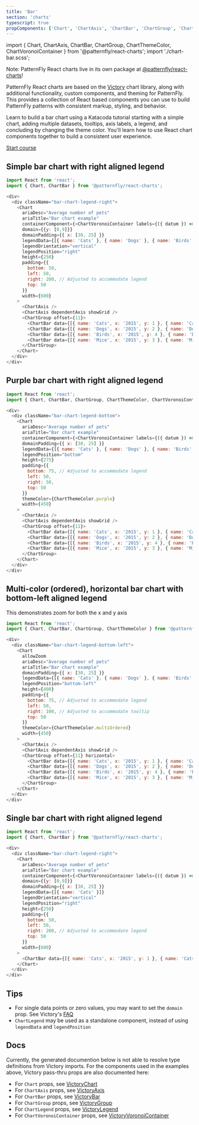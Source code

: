 ```yaml
---
title: 'Bar'
section: 'charts'
typescript: true
propComponents: ['Chart', 'ChartAxis', 'ChartBar', 'ChartGroup', 'ChartLegend', 'ChartVoronoiContainer']
---
```


import { Chart, ChartAxis, ChartBar, ChartGroup, ChartThemeColor, ChartVoronoiContainer } from '@patternfly/react-charts';
import './chart-bar.scss';

Note: PatternFly React charts live in its own package at [@patternfly/react-charts](https://www.npmjs.com/package/@patternfly/react-charts)!

PatternFly React charts are based on the [Victory](https://formidable.com/open-source/victory/docs/victory-chart/) chart library, along with additional functionality, custom components, and theming for PatternFly. This provides a collection of React based components you can use to build PatternFly patterns with consistent markup, styling, and behavior.

Learn to build a bar chart using a Katacoda tutorial starting with a simple chart, adding multiple datasets, tooltips, axis labels, a legend, and concluding by changing the theme color. You'll learn how to use React chart components together to build a consistent user experience.

[Start course](https://katacoda.com/patternfly/courses/charts/bar-chart)

## Simple bar chart with right aligned legend
```js
import React from 'react';
import { Chart, ChartBar } from '@patternfly/react-charts';

<div>
  <div className="bar-chart-legend-right">
    <Chart
      ariaDesc="Average number of pets"
      ariaTitle="Bar chart example"
      containerComponent={<ChartVoronoiContainer labels={({ datum }) => `${datum.name}: ${datum.y}`} constrainToVisibleArea />}
      domain={{y: [0,9]}}
      domainPadding={{ x: [30, 25] }}
      legendData={[{ name: 'Cats' }, { name: 'Dogs' }, { name: 'Birds' }, { name: 'Mice' }]}
      legendOrientation="vertical"
      legendPosition="right"
      height={250}
      padding={{
        bottom: 50,
        left: 50,
        right: 200, // Adjusted to accommodate legend
        top: 50
      }}
      width={600}
    >
      <ChartAxis />
      <ChartAxis dependentAxis showGrid />
      <ChartGroup offset={11}>
        <ChartBar data={[{ name: 'Cats', x: '2015', y: 1 }, { name: 'Cats', x: '2016', y: 2 }, { name: 'Cats', x: '2017', y: 5 }, { name: 'Cats', x: '2018', y: 3 }]} />
        <ChartBar data={[{ name: 'Dogs', x: '2015', y: 2 }, { name: 'Dogs', x: '2016', y: 1 }, { name: 'Dogs', x: '2017', y: 7 }, { name: 'Dogs', x: '2018', y: 4 }]} />
        <ChartBar data={[{ name: 'Birds', x: '2015', y: 4 }, { name: 'Birds', x: '2016', y: 4 }, { name: 'Birds', x: '2017', y: 9 }, { name: 'Birds', x: '2018', y: 7 }]} />
        <ChartBar data={[{ name: 'Mice', x: '2015', y: 3 }, { name: 'Mice', x: '2016', y: 3 }, { name: 'Mice', x: '2017', y: 8 }, { name: 'Mice', x: '2018', y: 5 }]} />
      </ChartGroup>
    </Chart>
  </div>
</div>
```

## Purple bar chart with right aligned legend
```js
import React from 'react';
import { Chart, ChartBar, ChartGroup, ChartThemeColor, ChartVoronoiContainer } from '@patternfly/react-charts';

<div>
  <div className="bar-chart-legend-bottom">
    <Chart
      ariaDesc="Average number of pets"
      ariaTitle="Bar chart example"
      containerComponent={<ChartVoronoiContainer labels={({ datum }) => `${datum.name}: ${datum.y}`} constrainToVisibleArea />}
      domainPadding={{ x: [30, 25] }}
      legendData={[{ name: 'Cats' }, { name: 'Dogs' }, { name: 'Birds' }, { name: 'Mice' }]}
      legendPosition="bottom"
      height={275}
      padding={{
        bottom: 75, // Adjusted to accommodate legend
        left: 50,
        right: 50,
        top: 50
      }}
      themeColor={ChartThemeColor.purple}
      width={450}
    >
      <ChartAxis />
      <ChartAxis dependentAxis showGrid />
      <ChartGroup offset={11}>
        <ChartBar data={[{ name: 'Cats', x: '2015', y: 1 }, { name: 'Cats', x: '2016', y: 2 }, { name: 'Cats', x: '2017', y: 5 }, { name: 'Cats', x: '2018', y: 3 }]} />
        <ChartBar data={[{ name: 'Dogs', x: '2015', y: 2 }, { name: 'Dogs', x: '2016', y: 1 }, { name: 'Dogs', x: '2017', y: 7 }, { name: 'Dogs', x: '2018', y: 4 }]} />
        <ChartBar data={[{ name: 'Birds', x: '2015', y: 4 }, { name: 'Birds', x: '2016', y: 4 }, { name: 'Birds', x: '2017', y: 9 }, { name: 'Birds', x: '2018', y: 7 }]} />
        <ChartBar data={[{ name: 'Mice', x: '2015', y: 3 }, { name: 'Mice', x: '2016', y: 3 }, { name: 'Mice', x: '2017', y: 8 }, { name: 'Mice', x: '2018', y: 5 }]} />
      </ChartGroup>
    </Chart>
  </div>
</div>
```

## Multi-color (ordered), horizontal bar chart with bottom-left aligned legend
This demonstrates zoom for both the x and y axis
```js
import React from 'react';
import { Chart, ChartBar, ChartGroup, ChartThemeColor } from '@patternfly/react-charts';

<div>
  <div className="bar-chart-legend-bottom-left">
    <Chart
      allowZoom
      ariaDesc="Average number of pets"
      ariaTitle="Bar chart example"
      domainPadding={{ x: [30, 25] }}
      legendData={[{ name: 'Cats' }, { name: 'Dogs' }, { name: 'Birds' }, { name: 'Mice' }]}
      legendPosition="bottom-left"
      height={400}
      padding={{
        bottom: 75, // Adjusted to accommodate legend
        left: 50,
        right: 100, // Adjusted to accommodate tooltip
        top: 50
      }}
      themeColor={ChartThemeColor.multiOrdered}
      width={450}
    >
      <ChartAxis />
      <ChartAxis dependentAxis showGrid />
      <ChartGroup offset={11} horizontal>
        <ChartBar data={[{ name: 'Cats', x: '2015', y: 1 }, { name: 'Cats', x: '2016', y: 2 }, { name: 'Cats', x: '2017', y: 5 }, { name: 'Cats', x: '2018', y: 3 }]} />
        <ChartBar data={[{ name: 'Dogs', x: '2015', y: 2 }, { name: 'Dogs', x: '2016', y: 1 }, { name: 'Dogs', x: '2017', y: 7 }, { name: 'Dogs', x: '2018', y: 4 }]} />
        <ChartBar data={[{ name: 'Birds', x: '2015', y: 4 }, { name: 'Birds', x: '2016', y: 4 }, { name: 'Birds', x: '2017', y: 9 }, { name: 'Birds', x: '2018', y: 7 }]} />
        <ChartBar data={[{ name: 'Mice', x: '2015', y: 3 }, { name: 'Mice', x: '2016', y: 3 }, { name: 'Mice', x: '2017', y: 8 }, { name: 'Mice', x: '2018', y: 5 }]} />
      </ChartGroup>
    </Chart>
  </div>
</div>
```

## Single bar chart with right aligned legend
```js
import React from 'react';
import { Chart, ChartBar } from '@patternfly/react-charts';

<div>
  <div className="bar-chart-legend-right">
    <Chart
      ariaDesc="Average number of pets"
      ariaTitle="Bar chart example"
      containerComponent={<ChartVoronoiContainer labels={({ datum }) => `${datum.name}: ${datum.y}`} constrainToVisibleArea />}
      domain={{y: [0,9]}}
      domainPadding={{ x: [30, 25] }}
      legendData={[{ name: 'Cats' }]}
      legendOrientation="vertical"
      legendPosition="right"
      height={250}
      padding={{
        bottom: 50,
        left: 50,
        right: 200, // Adjusted to accommodate legend
        top: 50
      }}
      width={600}
    >
      <ChartBar data={[{ name: 'Cats', x: '2015', y: 1 }, { name: 'Cats', x: '2016', y: 2 }, { name: 'Cats', x: '2017', y: 5 }, { name: 'Cats', x: '2018', y: 3 }]} />
    </Chart>
  </div>
</div>
```

## Tips

- For single data points or zero values, you may want to set the `domain` prop. See Victory's <a href="https://formidable.com/open-source/victory/docs/faq/#my-axis-labels-are-showing-very-small-numbers-how-do-i-fix-this" target="_blank">FAQ</a>
- `ChartLegend` may be used as a standalone component, instead of using `legendData` and `legendPosition`

## Docs
Currently, the generated documention below is not able to resolve type definitions from Victory imports. For the 
components used in the examples above, Victory pass-thru props are also documented here:

 - For `Chart` props, see <a href="https://formidable.com/open-source/victory/docs/victory-chart" target="_blank">VictoryChart</a>
 - For `ChartAxis` props, see <a href="https://formidable.com/open-source/victory/docs/victory-axis" target="_blank">VictoryAxis</a>
 - For `ChartBar` props, see <a href="https://formidable.com/open-source/victory/docs/victory-bar" target="_blank">VictoryBar</a>
 - For `ChartGroup` props, see <a href="https://formidable.com/open-source/victory/docs/victory-group" target="_blank">VictoryGroup</a>
 - For `ChartLegend` props, see <a href="https://formidable.com/open-source/victory/docs/victory-legend" target="_blank">VictoryLegend</a>
 - For `ChartVoronoiContainer` props, see <a href="https://formidable.com/open-source/victory/docs/victory-voronoi-container" target="_blank">VictoryVoronoiContainer</a>
